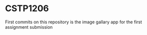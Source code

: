 # CSTP1206


First commits on this repository is the image gallary app for the first assignment submission

